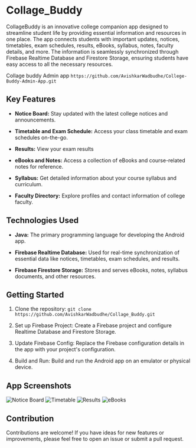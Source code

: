 # Collage_Buddy

CollageBuddy is an innovative college companion app designed to streamline student life by providing essential information and resources in one place. The app connects students with important updates, notices, timetables, exam schedules, results, eBooks, syllabus, notes, faculty details, and more. The information is seamlessly synchronized through Firebase Realtime Database and Firestore Storage, ensuring students have easy access to all the necessary resources.

Collage buddy Admin app  ``https://github.com/AvishkarWadbudhe/College-Buddy-Admin-App.git``

## Key Features

- **Notice Board:** Stay updated with the latest college notices and announcements.

- **Timetable and Exam Schedule:** Access your class timetable and exam schedules on-the-go.

- **Results:** View your exam results

- **eBooks and Notes:** Access a collection of eBooks and course-related notes for reference.

- **Syllabus:** Get detailed information about your course syllabus and curriculum.

- **Faculty Directory:** Explore profiles and contact information of college faculty.

## Technologies Used

- **Java:** The primary programming language for developing the Android app.

- **Firebase Realtime Database:** Used for real-time synchronization of essential data like notices, timetables, exam schedules, and results.

- **Firebase Firestore Storage:** Stores and serves eBooks, notes, syllabus documents, and other resources.

## Getting Started

1. Clone the repository: `git clone https://github.com/AvishkarWadbudhe/Collage_Buddy.git`

2. Set up Firebase Project: Create a Firebase project and configure Realtime Database and Firestore Storage.

3. Update Firebase Config: Replace the Firebase configuration details in the app with your project's configuration.

4. Build and Run: Build and run the Android app on an emulator or physical device.

## App Screenshots

![Notice Board](screenshots/notice_board.png)
![Timetable](screenshots/timetable.png)
![Results](screenshots/results.png)
![eBooks](screenshots/ebooks.png)

## Contribution

Contributions are welcome! If you have ideas for new features or improvements, please feel free to open an issue or submit a pull request.
